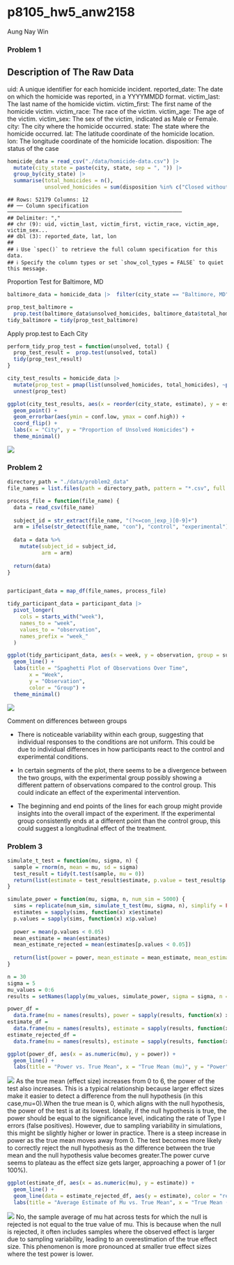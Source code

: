 p8105_hw5_anw2158
================
Aung Nay Win

### Problem 1

## Description of The Raw Data

uid: A unique identifier for each homicide incident. reported_date: The
date on which the homicide was reported, in a YYYYMMDD format.
victim_last: The last name of the homicide victim. victim_first: The
first name of the homicide victim. victim_race: The race of the victim.
victim_age: The age of the victim. victim_sex: The sex of the victim,
indicated as Male or Female. city: The city where the homicide occurred.
state: The state where the homicide occurred. lat: The latitude
coordinate of the homicide location. lon: The longitude coordinate of
the homicide location. disposition: The status of the case

``` r
homicide_data = read_csv("./data/homicide-data.csv") |> 
  mutate(city_state = paste(city, state, sep = ", ")) |> 
  group_by(city_state) |> 
  summarise(total_homicides = n(),
            unsolved_homicides = sum(disposition %in% c("Closed without arrest", "Open/No arrest")))
```

    ## Rows: 52179 Columns: 12
    ## ── Column specification ────────────────────────────────────────────────────────
    ## Delimiter: ","
    ## chr (9): uid, victim_last, victim_first, victim_race, victim_age, victim_sex...
    ## dbl (3): reported_date, lat, lon
    ## 
    ## ℹ Use `spec()` to retrieve the full column specification for this data.
    ## ℹ Specify the column types or set `show_col_types = FALSE` to quiet this message.

Proportion Test for Baltimore, MD

``` r
baltimore_data = homicide_data |>  filter(city_state == "Baltimore, MD")

prop_test_baltimore = 
  prop.test(baltimore_data$unsolved_homicides, baltimore_data$total_homicides)
tidy_baltimore = tidy(prop_test_baltimore)
```

Apply prop.test to Each City

``` r
perform_tidy_prop_test = function(unsolved, total) {
  prop_test_result =  prop.test(unsolved, total)
  tidy(prop_test_result)
}

city_test_results = homicide_data |> 
  mutate(prop_test = pmap(list(unsolved_homicides, total_homicides), ~perform_tidy_prop_test(..1, ..2))) |> 
  unnest(prop_test)
```

``` r
ggplot(city_test_results, aes(x = reorder(city_state, estimate), y = estimate)) +
  geom_point() +
  geom_errorbar(aes(ymin = conf.low, ymax = conf.high)) +
  coord_flip() +
  labs(x = "City", y = "Proportion of Unsolved Homicides") +
  theme_minimal()
```

![](p8105_hw5_anw2158_files/figure-gfm/unnamed-chunk-5-1.png)<!-- -->

### Problem 2

``` r
directory_path = "./data/problem2_data"
file_names = list.files(path = directory_path, pattern = "*.csv", full.names = TRUE)
```

``` r
process_file = function(file_name) {
  data = read_csv(file_name)
  
  subject_id = str_extract(file_name, "(?<=con_|exp_)[0-9]+")
  arm = ifelse(str_detect(file_name, "con"), "control", "experimental")
  
  data = data %>%
    mutate(subject_id = subject_id,
           arm = arm)
  
  return(data)
}


participant_data = map_df(file_names, process_file)
```

``` r
tidy_participant_data = participant_data |> 
  pivot_longer(
    cols = starts_with("week"),
    names_to = "week",
    values_to = "observation",
    names_prefix = "week_"
  )
```

``` r
ggplot(tidy_participant_data, aes(x = week, y = observation, group = subject_id, color = arm)) +
  geom_line() +
  labs(title = "Spaghetti Plot of Observations Over Time",
       x = "Week",
       y = "Observation",
       color = "Group") +
  theme_minimal()
```

![](p8105_hw5_anw2158_files/figure-gfm/unnamed-chunk-9-1.png)<!-- -->

Comment on differences between groups

- There is noticeable variability within each group, suggesting that
  individual responses to the conditions are not uniform. This could be
  due to individual differences in how participants react to the control
  and experimental conditions.

- In certain segments of the plot, there seems to be a divergence
  between the two groups, with the experimental group possibly showing a
  different pattern of observations compared to the control group. This
  could indicate an effect of the experimental intervention.

- The beginning and end points of the lines for each group might provide
  insights into the overall impact of the experiment. If the
  experimental group consistently ends at a different point than the
  control group, this could suggest a longitudinal effect of the
  treatment.

### Problem 3

``` r
simulate_t_test = function(mu, sigma, n) {
  sample = rnorm(n, mean = mu, sd = sigma)
  test_result = tidy(t.test(sample, mu = 0))
  return(list(estimate = test_result$estimate, p.value = test_result$p.value))
}
```

``` r
simulate_power = function(mu, sigma, n, num_sim = 5000) {
  sims = replicate(num_sim, simulate_t_test(mu, sigma, n), simplify = FALSE)
  estimates = sapply(sims, function(x) x$estimate)
  p.values = sapply(sims, function(x) x$p.value)
  
  power = mean(p.values < 0.05)
  mean_estimate = mean(estimates)
  mean_estimate_rejected = mean(estimates[p.values < 0.05])
  
  return(list(power = power, mean_estimate = mean_estimate, mean_estimate_rejected = mean_estimate_rejected))
}
```

``` r
n = 30
sigma = 5
mu_values = 0:6
results = setNames(lapply(mu_values, simulate_power, sigma = sigma, n = n), mu_values)
```

``` r
power_df =
  data.frame(mu = names(results), power = sapply(results, function(x) x$power))
estimate_df =
  data.frame(mu = names(results), estimate = sapply(results, function(x) x$mean_estimate))
estimate_rejected_df =
  data.frame(mu = names(results), estimate = sapply(results, function(x) x$mean_estimate_rejected))
```

``` r
ggplot(power_df, aes(x = as.numeric(mu), y = power)) +
  geom_line() +
  labs(title = "Power vs. True Mean", x = "True Mean (mu)", y = "Power")
```

![](p8105_hw5_anw2158_files/figure-gfm/unnamed-chunk-14-1.png)<!-- -->
As the true mean (effect size) increases from 0 to 6, the power of the
test also increases. This is a typical relationship because larger
effect sizes make it easier to detect a difference from the null
hypothesis (in this case,mu=0).When the true mean is 0, which aligns
with the null hypothesis, the power of the test is at its lowest.
Ideally, if the null hypothesis is true, the power should be equal to
the significance level, indicating the rate of Type I errors (false
positives). However, due to sampling variability in simulations, this
might be slightly higher or lower in practice. There is a steep increase
in power as the true mean moves away from 0. The test becomes more
likely to correctly reject the null hypothesis as the difference between
the true mean and the null hypothesis value becomes greater.The power
curve seems to plateau as the effect size gets larger, approaching a
power of 1 (or 100%).

``` r
ggplot(estimate_df, aes(x = as.numeric(mu), y = estimate)) +
  geom_line() +
  geom_line(data = estimate_rejected_df, aes(y = estimate), color = "red") +
  labs(title = "Average Estimate of Mu vs. True Mean", x = "True Mean (mu)", y = "Average Estimate (mu_hat)")
```

![](p8105_hw5_anw2158_files/figure-gfm/unnamed-chunk-15-1.png)<!-- -->
No, the sample average of mu hat across tests for which the null is
rejected is not equal to the true value of mu. This is because when the
null is rejected, it often includes samples where the observed effect is
larger due to sampling variability, leading to an overestimation of the
true effect size. This phenomenon is more pronounced at smaller true
effect sizes where the test power is lower.
